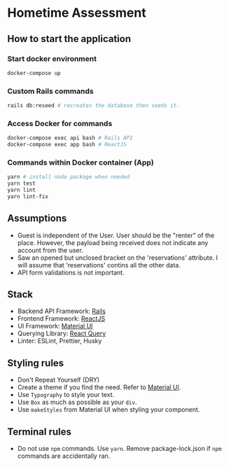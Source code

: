 # Hometime Assessment

## How to start the application

### Start docker environment

```bash
docker-compose up
```

### Custom Rails commands

```bash
rails db:reseed # recreates the database then seeds it.
```

### Access Docker for commands

```bash
docker-compose exec api bash # Rails API
docker-compose exec app bash # ReactJS
```

### Commands within Docker container (App)

```bash
yarn # install node package when needed
yarn test
yarn lint
yarn lint-fix
```

## Assumptions

- Guest is independent of the User. User should be the "renter" of the place. However, the payload being received does not indicate any account from the user.
- Saw an opened but unclosed bracket on the 'reservations' attribute. I will assume that 'reservations' contins all the other data.
- API form validations is not important.

## Stack

- Backend API Framework: [Rails](https://reactjs.org/)
- Frontend Framework: [ReactJS](https://reactjs.org/)
- UI Framework: [Material UI](https://material-ui.com/)
- Querying Library: [React Query](https://react-query.tanstack.com/)
- Linter: ESLint, Prettier, Husky

## Styling rules

- Don't Repeat Yourself (DRY)
- Create a theme if you find the need. Refer to [Material UI](https://material-ui.com/).
- Use `Typography` to style your text.
- Use `Box` as much as possible as your `div`.
- Use `makeStyles` from Material UI when styling your component.

## Terminal rules

- Do not use `npm` commands. Use `yarn`. Remove package-lock.json if `npm` commands are accidentally ran.
